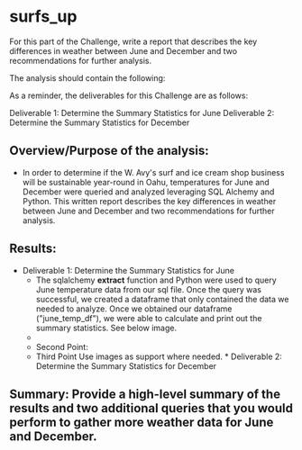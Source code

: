 # surfs_up

For this part of the Challenge, write a report that describes the key differences in weather between June and December and two recommendations for further analysis.

The analysis should contain the following:

As a reminder, the deliverables for this Challenge are as follows:

Deliverable 1: Determine the Summary Statistics for June
Deliverable 2: Determine the Summary Statistics for December


## Overview/Purpose of the analysis: 
   * In order to determine if the W. Avy's surf and ice cream shop business will be sustainable year-round in Oahu, temperatures for June and December were queried and analyzed leveraging SQL Alchemy and Python. This written report describes the key differences in weather between June and December and two recommendations for further analysis.


## Results: 
   * Deliverable 1: Determine the Summary Statistics for June
     * The sqlalchemy **extract** function and Python were used to query June temperature data from our sql file. Once the query was successful, we created a dataframe that only contained the data we needed to analyze. Once we obtained our dataframe ("june_temp_df"), we were able to calculate and print out the summary statistics. See below image. 
     *    
     * Second Point: 
     * Third Point Use images as support where needed.
    * Deliverable 2: Determine the Summary Statistics for December


## Summary: Provide a high-level summary of the results and two additional queries that you would perform to gather more weather data for June and December.
